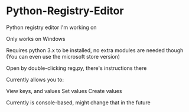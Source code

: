 # Python-Registry-Editor
Python registry editor I'm working on

Only works on Windows

Requires python 3.x to be installed, no extra modules are needed though
(You can even use the microsoft store version)

Open by double-clicking reg.py, there's instructions there

Currently allows you to:

View keys, and values
Set values
Create values

Currently is console-based, might change that in the future
